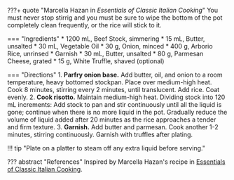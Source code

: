 ???+ quote "Marcella Hazan in *Essentials of Classic Italian Cooking*"
    You must never stop stirrig and you must be sure to wipe the bottom of the pot completely clean frequently, or the rice will stick to it.

=== "Ingredients"
    * 1200 mL, Beef Stock, simmering
    * 15 mL, Butter, unsalted
    * 30 mL, Vegetable Oil
    * 30 g, Onion, minced
    * 400 g, Arborio Rice, unrinsed
    * Garnish
        * 30 mL, Butter, unsalted
        * 80 g, Parmesan Cheese, grated
        * 15 g, White Truffle, shaved (optional)

=== "Directions"
    1. **Parfry onion base.** Add butter, oil, and onion to a room temperature, heavy bottomed stockpan. Place over medium-high heat. Cook 8 minutes, stirring every 2 minutes, until translucent. Add rice. Coat evenly.
    2. **Cook risotto.** Maintain medium-high heat. Dividing stock into 120 mL increments: Add stock to pan and stir continuously until all the liquid is gone; continue when there is no more liquid in the pot. Gradually reduce the volume of liquid added after 20 minutes as the rice approaches a tender and firm texture.
    3. **Garnish.** Add butter and parmesan. Cook another 1-2 minutes, stirring continuously. Garnish with truffles after plating.


!!! tip "Plate on a platter to steam off any extra liquid before serving."

??? abstract "References"
    Inspired by Marcella Hazan's recipe in [Essentials of Classic Italian Cooking](https://smile.amazon.com/gp/product/039458404X).
